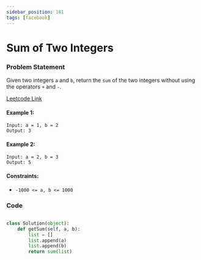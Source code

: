 ```yaml
---
sidebar_position: 181
tags: [facebook]
---
```


# Sum of Two Integers

### Problem Statement

Given two integers `a` and `b`, return the `sum` of the two integers without using the operators `+` and `-`.

[Leetcode Link](https://leetcode.com/problems/sum-of-two-integers)

#### Example 1:

```
Input: a = 1, b = 2
Output: 3
```

#### Example 2:

```
Input: a = 2, b = 3
Output: 5
```

#### Constraints:

- `-1000 <= a, b <= 1000`

### Code

```python title="Python Code"

class Solution(object):
    def getSum(self, a, b):
        list = []
        list.append(a)
        list.append(b)
        return sum(list)
```
